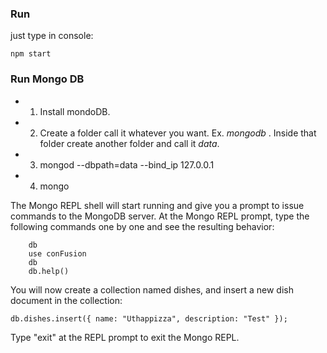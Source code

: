 ### Run

just type in console: 

``` npm start ```


### Run Mongo DB

* 1. Install mondoDB.
* 2. Create a folder call it whatever you want. Ex. *mongodb* . Inside that folder create another folder and call it *data*.
* 3. mongod --dbpath=data --bind_ip 127.0.0.1
* 4. mongo


The Mongo REPL shell will start running and give you a prompt to issue commands to the MongoDB server. At the Mongo REPL prompt, type the following commands one by one and see the resulting behavior:

```
    db
    use conFusion
    db
    db.help()
```


You will now create a collection named dishes, and insert a new dish document in the collection:


``` db.dishes.insert({ name: "Uthappizza", description: "Test" }); ```


Type "exit" at the REPL prompt to exit the Mongo REPL. 